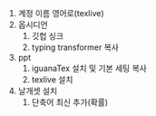 1. 계정 이름 영어로(texlive)
2. 옵시디언
	1. 깃헙 싱크
	2. typing transformer 복사
3. ppt
	1. iguanaTex 설치 및 기본 세팅 복사
	2. texlive 설치
4. 날개셋 설치
	1. 단축어 최신 추가(확률)